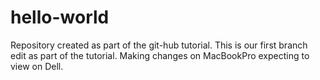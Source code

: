 # hello-world
Repository created as part of the git-hub tutorial.
This is our first branch edit as part of the tutorial.  Making changes on MacBookPro expecting to view on Dell.

